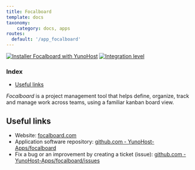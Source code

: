 ```yaml
---
title: Focalboard
template: docs
taxonomy:
    category: docs, apps
routes:
  default: '/app_focalboard'
---
```


[![Installer Focalboard with YunoHost](https://install-app.yunohost.org/install-with-yunohost.svg)](https://install-app.yunohost.org/?app=focalboard) [![Integration level](https://dash.yunohost.org/integration/focalboard.svg)](https://dash.yunohost.org/appci/app/focalboard)

### Index

- [Useful links](#useful-links)

*Focalboard* is a project management tool that helps define, organize, track and manage work across teams, using a familiar kanban board view.

## Useful links

+ Website: [focalboard.com](https://www.focalboard.com/)
+ Application software repository: [github.com - YunoHost-Apps/focalboard](https://github.com/YunoHost-Apps/focalboard_ynh)
+ Fix a bug or an improvement by creating a ticket (issue): [github.com - YunoHost-Apps/focalboard/issues](https://github.com/YunoHost-Apps/focalboard_ynh/issues)
